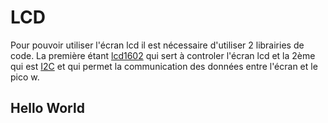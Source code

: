 # LCD 
Pour pouvoir utiliser l'écran lcd il est nécessaire d'utiliser 2 librairies de code. La première étant [lcd1602](lib) qui sert à controler l'écran lcd et la 2ème qui est [I2C](lib) et qui permet la communication des données entre l'écran et le pico w.
## Hello World


